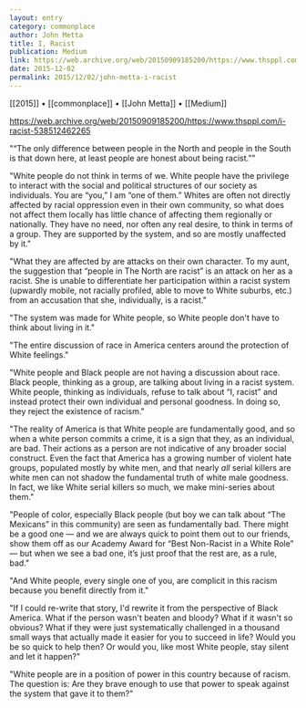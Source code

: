 ```yaml
---
layout: entry
category: commonplace
author: John Metta
title: I, Racist
publication: Medium
link: https://web.archive.org/web/20150909185200/https://www.thsppl.com/i-racist-538512462265
date: 2015-12-02
permalink: 2015/12/02/john-metta-i-racist
---
```


[[2015]] • [[commonplace]] • [[John Metta]] • [[Medium]]

https://web.archive.org/web/20150909185200/https://www.thsppl.com/i-racist-538512462265

"“The only difference between people in the North and people in the South is that down here, at least people are honest about being racist.”"

"White people do not think in terms of we. White people have the privilege to interact with the social and political structures of our society as individuals. You are “you,” I am “one of them.” Whites are often not directly affected by racial oppression even in their own community, so what does not affect them locally has little chance of affecting them regionally or nationally. They have no need, nor often any real desire, to think in terms of a group. They are supported by the system, and so are mostly unaffected by it."

"What they are affected by are attacks on their own character. To my aunt, the suggestion that “people in The North are racist” is an attack on her as a racist. She is unable to differentiate her participation within a racist system (upwardly mobile, not racially profiled, able to move to White suburbs, etc.) from an accusation that she, individually, is a racist."

"The system was made for White people, so White people don't have to think about living in it."

"The entire discussion of race in America centers around the protection of White feelings."
 
"White people and Black people are not having a discussion about race. Black people, thinking as a group, are talking about living in a racist system. White people, thinking as individuals, refuse to talk about “I, racist” and instead protect their own individual and personal goodness. In doing so, they reject the existence of racism."

"The reality of America is that White people are fundamentally good, and so when a white person commits a crime, it is a sign that they, as an individual, are bad. Their actions as a person are not indicative of any broader social construct. Even the fact that America has a growing number of violent hate groups, populated mostly by white men, and that nearly *all* serial killers are white men can not shadow the fundamental truth of white male goodness. In fact, we like White serial killers so much, we make mini-series about them."

"People of color, especially Black people (but boy we can talk about “The Mexicans” in this community) are seen as fundamentally bad. There might be a good one — and we are always quick to point them out to our friends, show them off as our Academy Award for “Best Non-Racist in a White Role” — but when we see a bad one, it’s just proof that the rest are, as a rule, bad."

"And White people, every single one of you, are complicit in this racism because you benefit directly from it."

"If I could re-write that story, I'd rewrite it from the perspective of Black America. What if the person wasn't beaten and bloody? What if it wasn't so obvious? What if they were just systematically challenged in a thousand small ways that actually made it easier for you to succeed in life? Would you be so quick to help then? Or would you, like most White people, stay silent and let it happen?"

"White people are in a position of power in this country because of racism. The question is: Are they brave enough to use that power to speak against the system that gave it to them?"
